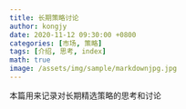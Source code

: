 ```yaml
---
title: 长期策略讨论
author: kongjy
date: 2020-11-12 09:30:00 +0800
categories: [市场, 策略]
tags: [介绍, 思考, index]
math: true
image: /assets/img/sample/markdownjpg.jpg
---
```


本篇用来记录对长期精选策略的思考和讨论